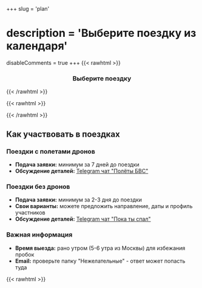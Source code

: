 +++
slug = 'plan'
# description = 'Выберите поездку из календаря'
disableComments = true
+++
{{< rawhtml >}}
<h3 align="center">Выберите поездку</h3>
{{< /rawhtml >}}

{{< rawhtml >}}
<div data-tockify-component="calendar" data-tockify-calendar="sleeptrip.calendar">
</div>
<script data-cfasync="false" data-tockify-script="embed" src="https://public.tockify.com/browser/embed.js">
</script>
{{< /rawhtml >}}

## Как участвовать в поездках

### Поездки с полетами дронов
- **Подача заявки:** минимум за 7 дней до поездки
- **Обсуждение деталей:** [Telegram чат "Полёты БВС"](https://t.me/polet_bvs)

### Поездки без дронов
- **Подача заявки:** минимум за 2-3 дня до поездки
- **Свои варианты:** можете предложить направление, даты и профиль участников
- **Обсуждение деталей:** [Telegram чат "Пока ты спал"](https://t.me/sleeptrip_rec)

### Важная информация
- **Время выезда:** рано утром (5-6 утра из Москвы) для избежания пробок
- **Email:** проверьте папку "Нежелательные" - ответ может попасть туда

{{< rawhtml >}}
<div class="travel-form-container">
    <!-- Сообщения об успехе/ошибке -->
    <script>
    document.addEventListener('DOMContentLoaded', function() {
        const urlParams = new URLSearchParams(window.location.search);
        const success = urlParams.get('success');
        const error = urlParams.get('error');
        
        if (success) {
            const messageDiv = document.createElement('div');
            messageDiv.className = 'form-message form-success';
            messageDiv.textContent = success;
            document.querySelector('.travel-form-container').insertBefore(messageDiv, document.querySelector('.travel-form'));
        }
        
        if (error) {
            const messageDiv = document.createElement('div');
            messageDiv.className = 'form-message form-error';
            messageDiv.textContent = error;
            document.querySelector('.travel-form-container').insertBefore(messageDiv, document.querySelector('.travel-form'));
        }

        // Русские сообщения валидации
        const inputs = document.querySelectorAll('input[required], select[required], textarea[required]');
        inputs.forEach(function(input) {
            input.addEventListener('invalid', function() {
                if (input.type === 'checkbox') {
                    input.setCustomValidity('Пожалуйста, отметьте этот пункт для продолжения');
                } else if (input.type === 'email') {
                    input.setCustomValidity('Пожалуйста, введите корректный email адрес');
                } else if (input.tagName === 'SELECT') {
                    input.setCustomValidity('Пожалуйста, выберите один из вариантов');
                } else {
                    input.setCustomValidity('Пожалуйста, заполните это поле');
                }
            });
            
            input.addEventListener('input', function() {
                input.setCustomValidity('');
            });
        });

        // Русификация file input
        const fileInput = document.getElementById('pdf_file');
        const fileText = document.getElementById('pdf_file_text');
        if (fileInput && fileText) {
            fileInput.addEventListener('change', function() {
                const fileName = this.files[0] ? this.files[0].name : '';
                if (fileName) {
                    fileText.textContent = fileName;
                    fileText.classList.add('file-selected');
                } else {
                    fileText.textContent = 'Выберите PDF файл';
                    fileText.classList.remove('file-selected');
                }
            });
        }
    });

    </script>

    <form class="travel-form" action="/send_plan.php" method="POST">
        <div class="form-group">
            <label for="name">Имя *</label>
            <input type="text" id="name" name="name" placeholder="Введите Ваше имя" required>
        </div>

        <div class="form-group">
            <label for="email">E-mail *</label>
            <input type="email" id="email" name="email" placeholder="Введите Ваш email" required>
        </div>

        <div class="form-group">
            <label for="phone">Телефон</label>
            <input type="tel" id="phone" name="phone" placeholder="Введите телефон">
        </div>

        <div class="form-group">
            <label for="telegram">Ник в Telegram</label>
            <input type="text" id="telegram" name="telegram" placeholder="@ваш_ник">
        </div>

        <div class="form-group">
            <label for="bvs_number"><strong>Учётный номер БВС</strong> (если уже направляли ранее) или предложите <strong>направление/даты поездки</strong> без БВС</label>
            <textarea id="bvs_number" name="bvs_number" placeholder="Свой вариант поездки или учётный номер дрона"></textarea>
        </div>

        <div class="form-group">
            <label for="trip_period">Выберите поездку</label>
            <select id="trip_period" name="trip_period">
                <option value=""></option>
                <option value="Полёты в июне 2025 года">Полёты в июне 2025 года</option>
                <option value="Полёты в июле 2025 года">Полёты в июле 2025 года</option>
                <option value="Полёты в августе 2025 года">Полёты в августе 2025 года</option>
                <option value="Полёты в сентябре 2025 года">Полёты в сентябре 2025 года</option>
                <option value="Свой вариант без БВС">Свой вариант без БВС</option>
            </select>
        </div>

        <div class="form-group">
            <label for="pdf_file">Прикрепить PDF файл</label>
            <div class="file-input-wrapper" onclick="document.getElementById('pdf_file').click()">
                <input type="file" id="pdf_file" name="pdf_file" accept=".pdf" class="file-input-hidden">
                <span class="file-input-text" id="pdf_file_text">Выберите PDF файл</span>
            </div>
            <div class="file-info">
                <small>Максимальный размер файла: 10 МБ</small>
            </div>
        </div>

        <div class="form-group checkbox-group">
            <label class="checkbox-container">
                <input type="checkbox" id="privacy_consent" name="privacy_consent" required>
                <span class="checkmark"></span>
                <span class="privacy-text">
                    Я согласен на обработку персональных данных в соответствии с ФЗ №152 *<sup>1</sup>
                    <div class="privacy-details">
                        <p>Данные будут обрабатываться для получения разрешений на полёты БВС и/или организации поездки.</p>
                        <p>Согласие действует 1 месяц. Отзыв согласия: <a href="mailto:sleep-trip@ya.ru">sleep-trip@ya.ru</a></p>
                    </div>
                </span>
            </label>
        </div>

        <div class="form-group checkbox-group">
            <label class="checkbox-container">
                <input type="checkbox" id="age_consent" name="age_consent" required>
                <span class="checkmark"></span>
                <span class="privacy-text">
                    Мне есть 18 лет *<sup>2</sup>
                </span>
            </label>
        </div>

        <button type="submit" class="submit-btn">
            Отправить
        </button>
    </form>
</div>
{{< /rawhtml >}}

---

### Пояснения к форме:

**<sup>1</sup> Согласие на обработку персональных данных:**

Заполнение чек-бокса и нажатие кнопки является подтверждением Вашего согласия на обработку персональных данных с целью получения разрешения на полёты БВС и/или организации поездки на сайте sleeptrip.ru.

Предоставленные персональные данные будут обрабатываться в соответствии с положениями Федерального закона РФ №152-ФЗ от 27.07.2006 «О персональных данных».

Я выражаю свое согласие на обработку (включая: сбор, запись, систематизацию, накопление, хранение, уточнение, извлечение, использование, передачу, блокирование, обезличивание, удаление, уничтожение) моих персональных данных Оператором (владельцем сайта sleeptrip.ru) для целей:
- обеспечения получения разрешения на полёты БВС и направления информационных сообщений о статусе получения разрешения;
- организации поездки и направления информации о поездке.

Я согласен с тем, что мои персональные данные могут быть переданы третьим лицам – Единой системе организации воздушного движения, сервису "Небосвод" (skyarc.ru) или сервису СППИ (https://sppi.ivprf.ru), а также сотрудникам полиции (при необходимости) для получения разрешения на полёты БВС.

Настоящее Согласие действует до момента достижения целей обработки или отзыва согласия на обработку, но не более 1 (одного) месяца с момента предоставления Согласия.

Заявление об уточнении персональных данных, отзыве настоящего согласия может быть направлено по электронной почте: sleep-trip@ya.ru

**<sup>2</sup> Подтверждение совершеннолетия:**

Участие в поездках и мероприятиях разрешено только лицам, достигшим совершеннолетия (18 лет). В случае, если Вам менее 18 лет, для участия в поездке необходимо согласие и личное присутствие законных представителей (родителей, опекунов).

